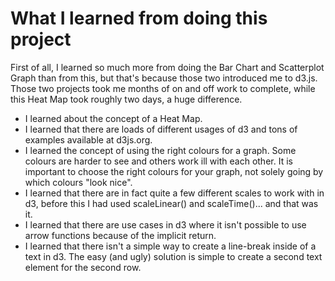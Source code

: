 # What I learned from doing this project

First of all, I learned so much more from doing the Bar Chart and Scatterplot Graph than from this, but that's because those two introduced me to d3.js. Those two projects took me months of on and off work to complete, while this Heat Map took roughly two days, a huge difference.

* I learned about the concept of a Heat Map.
* I learned that there are loads of different usages of d3 and tons of examples available at d3js.org.
* I learned the concept of using the right colours for a graph. Some colours are harder to see and others work ill with each other. It is important to choose the right colours for your graph, not solely going by which colours "look nice".
* I learned that there are in fact quite a few different scales to work with in d3, before this I had used scaleLinear() and scaleTime()... and that was it.
* I learned that there are use cases in d3 where it isn't possible to use arrow functions because of the implicit return.
* I learned that there isn't a simple way to create a line-break inside of a text in d3. The easy (and ugly) solution is simple to create a second text element for the second row.
